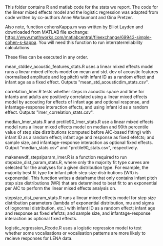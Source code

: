 This folder contains R and matlab code for the stats we report. The code for the linear mixed effects model and the logistic regression was adapted from code written by co-authors Anne Warlaumont and Gina Pretzer.

Also note, function cohensKappa.m was written by Elliot Layden and downloaded from MATLAB file exchange: https://www.mathworks.com/matlabcentral/fileexchange/69943-simple-cohen-s-kappa. You will need this function to run interraterreliability calculations

These files can be executed in any order.

mean_stddev_acoustic_features_stats.R uses a linear mixed effects model runs a linear mixed effects model on mean and std. dev of acoustic features (normalised amplitude and log pitch) with infant ID as a random effect and infant age as a fixed effect. Outputs "mean_std_acousticdim_stats.csv".

correlation_lmer.R tests whether steps in acoustic space and time for infants and adults are positively correlated using a linear mixed effects model by accouting for effects of infant age and optional response, and infantage-response interaction effects, and using infant id as a random effect. Outputs "lmer_correlation_stats.csv".

median_lmer_stats.R and prctile90_lmer_stats.R use a linear mixed effects model runs a linear mixed effects model on median and 90th percentile value of step size distributions (computed before AIC-based fitting) with infant ID as a random effect; infant age and response as fixed efefcts; and sample size, and infantage-response interaction as optional fixed effects. Output "median_stats.csv" and "prctile90_stats.csv", respectively. 

makenewdf_stepsiparam_lmer.R is a function required to run stepsize_dist_param_stats.R, where only the majority fit type curves are selected for the analyses for a given distribution type. For example, the majority best fit type for infant pitch step size distributions (WR) is exponential. This function writes a dataframe that only contains infant pitch step size distributions (WR) that are determined to best fit to an exponential per AIC to perform the linear mixed effects analysis on. 

stepsize_dist_param_stats.R runs a linear mixed effects model for step size distribution parameters (lambda of exponential distribution, mu and sigma of lognormal distribution, etc.) with infant ID as a random effect; infant age and response as fixed efefcts; and sample size, and infantage-response interaction as optional fixed effects. 

logistic_regression_Rcode.R uses a logistic regression model to test whether some vocalisations or vocalisation patterns are more likely to recieve responses for LENA data.





